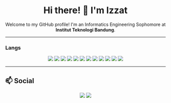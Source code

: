 <h1 align="center">Hi there! 👋 I'm Izzat</h1>

<p align="center">
  Welcome to my GitHub profile! I'm an Informatics Engineering Sophomore at <strong>Institut Teknologi Bandung</strong>.  
</p>

---
<!--
<p align="center">
  <img src="https://github-readme-stats.vercel.app/api/top-langs/?username=izzatjundy&layout=compact&hide=jupyter%20notebook,css,html&langs_count=10" alt="Top Languages" />
</p>
-->
### Langs 
<p align="center">
  <img src="https://img.shields.io/badge/Python-3776AB?style=plastic&logo=python&logoColor=white" />
  <img src="https://img.shields.io/badge/TypeScript-3178C6?style=plastic&logo=typescript&logoColor=white" />
  <img src="https://img.shields.io/badge/C-00599C?style=plastic&logo=c&logoColor=white" />
  <img src="https://img.shields.io/badge/Java-ED8B00?style=plastic&logo=openjdk&logoColor=white" />
  <img src="https://img.shields.io/badge/JavaScript-F7DF1E?style=plastic&logo=javascript&logoColor=black" />
  <img src="https://img.shields.io/badge/C++-00599C?style=plastic&logo=cplusplus&logoColor=white" />
  <img src="https://img.shields.io/badge/Go-00ADD8?style=plastic&logo=go&logoColor=white" />
  <img src="https://img.shields.io/badge/Haskell-5D4F85?style=plastic&logo=haskell&logoColor=white" />
  <img src="https://img.shields.io/badge/Prolog-E61B23?style=plastic&logo=prolog&logoColor=white" />
  <img src="https://img.shields.io/badge/C%23-239120?style=plastic&logo=c-sharp&logoColor=white" />
  <img src="https://img.shields.io/badge/HTML5-E34F26?style=plastic&logo=html5&logoColor=white" />
  <img src="https://img.shields.io/badge/CSS3-1572B6?style=plastic&logo=css3&logoColor=white" />
</p>


---

## 📫 Social
<p align="center">
  <a href="mailto:izzatjundy04@gmail.com"><img src="https://img.shields.io/badge/Email-D14836?style=plastic&logo=gmail&logoColor=white" /></a>
  <a href="https://www.linkedin.com/in/muhammad-izzat-jundy-b00885244/"><img src="https://custom-icon-badges.demolab.com/badge/LinkedIn-0A66C2?logo=linkedin-white&logoColor=fff" /></a>
</p>
